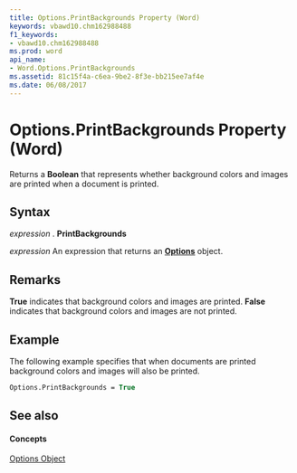 ```yaml
---
title: Options.PrintBackgrounds Property (Word)
keywords: vbawd10.chm162988488
f1_keywords:
- vbawd10.chm162988488
ms.prod: word
api_name:
- Word.Options.PrintBackgrounds
ms.assetid: 81c15f4a-c6ea-9be2-8f3e-bb215ee7af4e
ms.date: 06/08/2017
---
```



# Options.PrintBackgrounds Property (Word)

Returns a  **Boolean** that represents whether background colors and images are printed when a document is printed.


## Syntax

 _expression_ . **PrintBackgrounds**

 _expression_ An expression that returns an **[Options](Word.Options.md)** object.


## Remarks

 **True** indicates that background colors and images are printed. **False** indicates that background colors and images are not printed.


## Example

The following example specifies that when documents are printed background colors and images will also be printed.


```vb
Options.PrintBackgrounds = True
```


## See also


#### Concepts


[Options Object](Word.Options.md)

